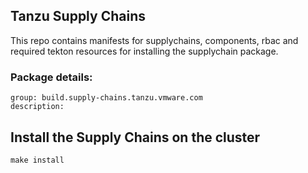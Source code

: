 ## Tanzu Supply Chains

This repo contains manifests for supplychains, components, rbac and required tekton resources for installing the supplychain package.

### Package details:
```
group: build.supply-chains.tanzu.vmware.com
description: 
```

## Install the Supply Chains on the cluster
```
make install
```
